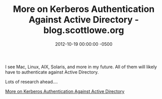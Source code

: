 ﻿---
layout: post
title:  More on Kerberos Authentication Against Active Directory - blog.scottlowe.org
date:   2012-10-19 00:00:00 -0500
categories: IT
---






I see Mac, Linux, AIX, Solaris, and more in my future. All of them will likely have to authenticate against Active Directory.

Lots of research ahead....

<a href="http://blog.scottlowe.org/2006/08/21/more-on-kerberos-authentication-against-active-directory/">More on Kerberos Authentication Against Active Directory</a>


